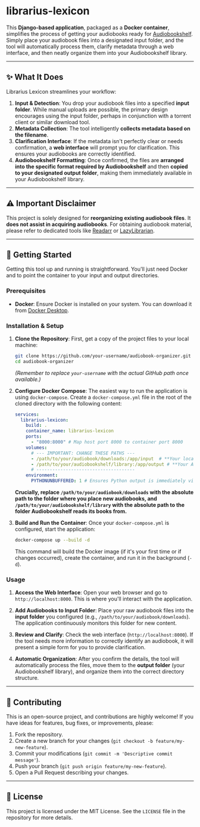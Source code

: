 # librarius-lexicon

This **Django-based application**, packaged as a **Docker container**, simplifies the process of getting your audiobooks ready for [Audiobookshelf](https://www.audiobookshelf.org/). Simply place your audiobook files into a designated input folder, and the tool will automatically process them, clarify metadata through a web interface, and then neatly organize them into your Audiobookshelf library.

-----

## ✨ What It Does

Librarius Lexicon streamlines your workflow:

1.  **Input & Detection**: You drop your audiobook files into a specified **input folder**. While manual uploads are possible, the primary design encourages using the input folder, perhaps in conjunction with a torrent client or similar download tool.
2.  **Metadata Collection**: The tool intelligently **collects metadata based on the filename**.
3.  **Clarification Interface**: If the metadata isn't perfectly clear or needs confirmation, a **web interface** will prompt you for clarification. This ensures your audiobooks are correctly identified.
4.  **Audiobookshelf Formatting**: Once confirmed, the files are **arranged into the specific format required by Audiobookshelf** and then **copied to your designated output folder**, making them immediately available in your Audiobookshelf library.

-----

## ⚠️ Important Disclaimer

This project is solely designed for **reorganizing existing audiobook files**. It **does not assist in acquiring audiobooks**. For obtaining audiobook material, please refer to dedicated tools like [Readarr](https://readarr.com/) or [LazyLibrarian](https://lazylibrarian.gitlab.io/).

-----

## 🚀 Getting Started

Getting this tool up and running is straightforward. You'll just need Docker and to point the container to your input and output directories.

### Prerequisites

  * **Docker**: Ensure Docker is installed on your system. You can download it from [Docker Desktop](https://www.docker.com/products/docker-desktop).

### Installation & Setup

1.  **Clone the Repository**:
    First, get a copy of the project files to your local machine:

    ```bash
    git clone https://github.com/your-username/audiobook-organizer.git
    cd audiobook-organizer
    ```

    *(Remember to replace `your-username` with the actual GitHub path once available.)*

2.  **Configure Docker Compose**:
    The easiest way to run the application is using `docker-compose`. Create a `docker-compose.yml` file in the root of the cloned directory with the following content:

    ```yaml
    services:
      librarius-lexicon:
        build: .
        container_name: librarius-lexicon
        ports:
          - "8000:8000" # Map host port 8000 to container port 8000
        volumes:
          # --- IMPORTANT: CHANGE THESE PATHS ---
          - /path/to/your/audiobook/downloads:/app/input  # **Your local folder for new audiobooks**
          - /path/to/your/audiobookshelf/library:/app/output # **Your Audiobookshelf library folder**
          # -------------------------------------
        environment:
          PYTHONUNBUFFERED: 1 # Ensures Python output is immediately visible in logs
    ```

    **Crucially, replace `/path/to/your/audiobook/downloads` with the absolute path to the folder where you place new audiobooks, and `/path/to/your/audiobookshelf/library` with the absolute path to the folder Audiobookshelf reads its books from.**

3.  **Build and Run the Container**:
    Once your `docker-compose.yml` is configured, start the application:

    ```bash
    docker-compose up --build -d
    ```

    This command will build the Docker image (if it's your first time or if changes occurred), create the container, and run it in the background (`-d`).

### Usage

1.  **Access the Web Interface**:
    Open your web browser and go to `http://localhost:8000`. This is where you'll interact with the application.

2.  **Add Audiobooks to Input Folder**:
    Place your raw audiobook files into the **input folder** you configured (e.g., `/path/to/your/audiobook/downloads`). The application continuously monitors this folder for new content.

3.  **Review and Clarify**:
    Check the web interface (`http://localhost:8000`). If the tool needs more information to correctly identify an audiobook, it will present a simple form for you to provide clarification.

4.  **Automatic Organization**:
    After you confirm the details, the tool will automatically process the files, move them to the **output folder** (your Audiobookshelf library), and organize them into the correct directory structure.

-----

## 🤝 Contributing

This is an open-source project, and contributions are highly welcome\! If you have ideas for features, bug fixes, or improvements, please:

1.  Fork the repository.
2.  Create a new branch for your changes (`git checkout -b feature/my-new-feature`).
3.  Commit your modifications (`git commit -m 'Descriptive commit message'`).
4.  Push your branch (`git push origin feature/my-new-feature`).
5.  Open a Pull Request describing your changes.

-----

## 📄 License

This project is licensed under the MIT License. See the `LICENSE` file in the repository for more details.